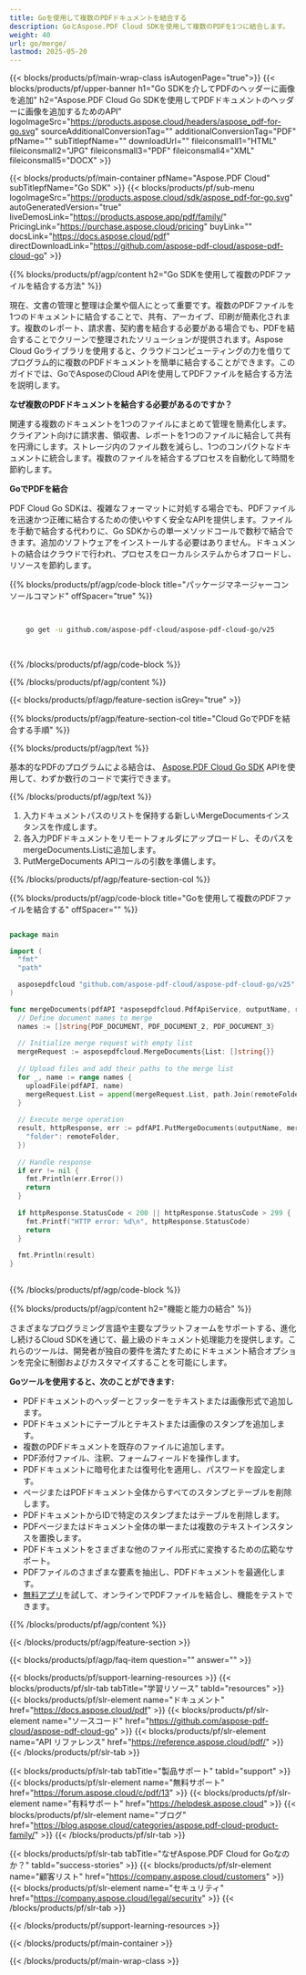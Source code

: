 ```yaml
---
title: Goを使用して複数のPDFドキュメントを結合する
description: GoとAspose.PDF Cloud SDKを使用して複数のPDFを1つに結合します。
weight: 40
url: go/merge/
lastmod: 2025-05-20
---
```


{{< blocks/products/pf/main-wrap-class isAutogenPage="true">}}
{{< blocks/products/pf/upper-banner h1="Go SDKを介してPDFのヘッダーに画像を追加" h2="Aspose.PDF Cloud Go SDKを使用してPDFドキュメントのヘッダーに画像を追加するためのAPI" logoImageSrc="https://products.aspose.cloud/headers/aspose_pdf-for-go.svg" sourceAdditionalConversionTag="" additionalConversionTag="PDF" pfName="" subTitlepfName="" downloadUrl="" fileiconsmall1="HTML" fileiconsmall2="JPG" fileiconsmall3="PDF" fileiconsmall4="XML" fileiconsmall5="DOCX" >}}

{{< blocks/products/pf/main-container pfName="Aspose.PDF Cloud" subTitlepfName="Go SDK" >}}
{{< blocks/products/pf/sub-menu logoImageSrc="https://products.aspose.cloud/sdk/aspose_pdf-for-go.svg"
autoGeneratedVersion="true"
liveDemosLink="https://products.aspose.app/pdf/family/" PricingLink="https://purchase.aspose.cloud/pricing" buyLink="" docsLink="https://docs.aspose.cloud/pdf"  directDownloadLink="https://github.com/aspose-pdf-cloud/aspose-pdf-cloud-go" >}}

{{% blocks/products/pf/agp/content h2="Go SDKを使用して複数のPDFファイルを結合する方法" %}}

現在、文書の管理と整理は企業や個人にとって重要です。複数のPDFファイルを1つのドキュメントに結合することで、共有、アーカイブ、印刷が簡素化されます。複数のレポート、請求書、契約書を結合する必要がある場合でも、PDFを結合することでクリーンで整理されたソリューションが提供されます。Aspose Cloud Goライブラリを使用すると、クラウドコンピューティングの力を借りてプログラム的に複数のPDFドキュメントを簡単に結合することができます。このガイドでは、GoでAsposeのCloud APIを使用してPDFファイルを結合する方法を説明します。

**なぜ複数のPDFドキュメントを結合する必要があるのですか？**

関連する複数のドキュメントを1つのファイルにまとめて管理を簡素化します。クライアント向けに請求書、領収書、レポートを1つのファイルに結合して共有を円滑にします。ストレージ内のファイル数を減らし、1つのコンパクトなドキュメントに統合します。複数のファイルを結合するプロセスを自動化して時間を節約します。

**GoでPDFを結合**

PDF Cloud Go SDKは、複雑なフォーマットに対処する場合でも、PDFファイルを迅速かつ正確に結合するための使いやすく安全なAPIを提供します。ファイルを手動で結合する代わりに、Go SDKからの単一メソッドコールで数秒で結合できます。追加のソフトウェアをインストールする必要はありません。ドキュメントの結合はクラウドで行われ、プロセスをローカルシステムからオフロードし、リソースを節約します。

{{% blocks/products/pf/agp/code-block title="パッケージマネージャーコンソールコマンド" offSpacer="true" %}}

```bash

     
    go get -u github.com/aspose-pdf-cloud/aspose-pdf-cloud-go/v25
     
     

```

{{% /blocks/products/pf/agp/code-block %}}

{{% /blocks/products/pf/agp/content %}}

{{< blocks/products/pf/agp/feature-section isGrey="true" >}}

{{% blocks/products/pf/agp/feature-section-col title="Cloud GoでPDFを結合する手順" %}}

{{% blocks/products/pf/agp/text %}}

基本的なPDFのプログラムによる結合は、
[Aspose.PDF Cloud Go SDK](https://products.aspose.cloud/pdf/go/)
APIを使用して、わずか数行のコードで実行できます。

{{% /blocks/products/pf/agp/text %}}

1. 入力ドキュメントパスのリストを保持する新しいMergeDocumentsインスタンスを作成します。
1. 各入力PDFドキュメントをリモートフォルダにアップロードし、そのパスをmergeDocuments.Listに追加します。
1. PutMergeDocuments APIコールの引数を準備します。

{{% /blocks/products/pf/agp/feature-section-col %}}

{{% blocks/products/pf/agp/code-block title="Goを使用して複数のPDFファイルを結合する" offSpacer="" %}}

```go

package main

import (
  "fmt"
  "path"

  asposepdfcloud "github.com/aspose-pdf-cloud/aspose-pdf-cloud-go/v25"
)

func mergeDocuments(pdfAPI *asposepdfcloud.PdfApiService, outputName, remoteFolder string) {
  // Define document names to merge
  names := []string{PDF_DOCUMENT, PDF_DOCUMENT_2, PDF_DOCUMENT_3}
  
  // Initialize merge request with empty list
  mergeRequest := asposepdfcloud.MergeDocuments{List: []string{}}
  
  // Upload files and add their paths to the merge list
  for _, name := range names {
    uploadFile(pdfAPI, name)
    mergeRequest.List = append(mergeRequest.List, path.Join(remoteFolder, name))
  }
  
  // Execute merge operation
  result, httpResponse, err := pdfAPI.PutMergeDocuments(outputName, mergeRequest, map[string]interface{}{
    "folder": remoteFolder,
  })
  
  // Handle response
  if err != nil {
    fmt.Println(err.Error())
    return
  }
  
  if httpResponse.StatusCode < 200 || httpResponse.StatusCode > 299 {
    fmt.Printf("HTTP error: %d\n", httpResponse.StatusCode)
    return
  }
  
  fmt.Println(result)
}
  
```

{{% /blocks/products/pf/agp/code-block %}}

{{% blocks/products/pf/agp/content h2="機能と能力の結合" %}}

さまざまなプログラミング言語や主要なプラットフォームをサポートする、進化し続けるCloud SDKを通じて、最上級のドキュメント処理能力を提供します。これらのツールは、開発者が独自の要件を満たすためにドキュメント結合オプションを完全に制御およびカスタマイズすることを可能にします。

**Goツールを使用すると、次のことができます:**

+ PDFドキュメントのヘッダーとフッターをテキストまたは画像形式で追加します。
+ PDFドキュメントにテーブルとテキストまたは画像のスタンプを追加します。
+ 複数のPDFドキュメントを既存のファイルに追加します。
+ PDF添付ファイル、注釈、フォームフィールドを操作します。
+ PDFドキュメントに暗号化または復号化を適用し、パスワードを設定します。
+ ページまたはPDFドキュメント全体からすべてのスタンプとテーブルを削除します。
+ PDFドキュメントからIDで特定のスタンプまたはテーブルを削除します。
+ PDFページまたはドキュメント全体の単一または複数のテキストインスタンスを置換します。
+ PDFドキュメントをさまざまな他のファイル形式に変換するための広範なサポート。
+ PDFファイルのさまざまな要素を抽出し、PDFドキュメントを最適化します。
+ [無料アプリ](https://products.aspose.app/pdf/merger)を試して、オンラインでPDFファイルを結合し、機能をテストできます。

{{% /blocks/products/pf/agp/content %}}

{{< /blocks/products/pf/agp/feature-section >}}

{{< blocks/products/pf/agp/faq-item question="" answer="" >}}

{{< blocks/products/pf/support-learning-resources >}}
{{< blocks/products/pf/slr-tab tabTitle="学習リソース" tabId="resources" >}}
{{< blocks/products/pf/slr-element name="ドキュメント" href="https://docs.aspose.cloud/pdf" >}}
{{< blocks/products/pf/slr-element name="ソースコード" href="https://github.com/aspose-pdf-cloud/aspose-pdf-cloud-go" >}}
{{< blocks/products/pf/slr-element name="API リファレンス" href="https://reference.aspose.cloud/pdf/" >}}
{{< /blocks/products/pf/slr-tab >}}

{{< blocks/products/pf/slr-tab tabTitle="製品サポート" tabId="support" >}}
{{< blocks/products/pf/slr-element name="無料サポート" href="https://forum.aspose.cloud/c/pdf/13" >}}
{{< blocks/products/pf/slr-element name="有料サポート" href="https://helpdesk.aspose.cloud" >}}
{{< blocks/products/pf/slr-element name="ブログ" href="https://blog.aspose.cloud/categories/aspose.pdf-cloud-product-family/" >}}
{{< /blocks/products/pf/slr-tab >}}

{{< blocks/products/pf/slr-tab tabTitle="なぜAspose.PDF Cloud for Goなのか？" tabId="success-stories" >}}
{{< blocks/products/pf/slr-element name="顧客リスト" href="https://company.aspose.cloud/customers" >}}
{{< blocks/products/pf/slr-element name="セキュリティ" href="https://company.aspose.cloud/legal/security" >}}
{{< /blocks/products/pf/slr-tab >}}

{{< /blocks/products/pf/support-learning-resources >}}

{{< /blocks/products/pf/main-container >}}

{{< /blocks/products/pf/main-wrap-class >}}



